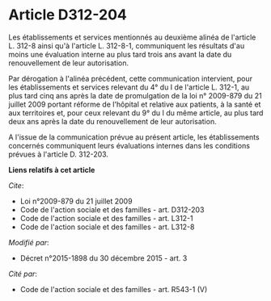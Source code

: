 # Article D312-204

Les établissements et services mentionnés au deuxième alinéa de l'article L. 312-8   ainsi qu'à l'article L. 312-8-1,
communiquent les résultats d'au moins une évaluation interne au plus tard trois ans avant la date du renouvellement de leur
autorisation. 

Par dérogation à l'alinéa précédent, cette communication intervient, pour les établissements et services relevant du 4° du I
de l'article L. 312-1, au plus tard cinq ans après la date de promulgation de la loi n° 2009-879 du 21 juillet 2009 portant
réforme de l'hôpital et relative aux patients, à la santé et aux territoires et, pour ceux relevant du 9° du I du même
article, au plus tard deux ans après la date du renouvellement de leur autorisation.

A l'issue de la communication prévue au présent article, les établissements concernés communiquent leurs évaluations internes
dans les conditions prévues à l'article D. 312-203.

**Liens relatifs à cet article**

_Cite_:

  - Loi n°2009-879 du 21 juillet 2009
  - Code de l'action sociale et des familles - art. D312-203
  - Code de l'action sociale et des familles - art. L312-1
  - Code de l'action sociale et des familles - art. L312-8

_Modifié par_:

  - Décret n°2015-1898 du 30 décembre 2015 - art. 3

_Cité par_:

  - Code de l'action sociale et des familles - art. R543-1 (V)
